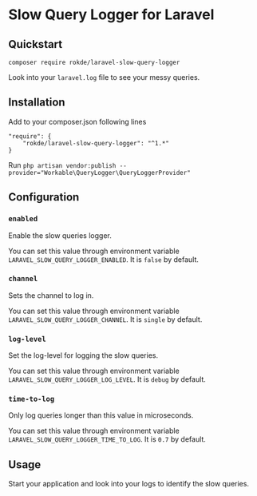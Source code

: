# Slow Query Logger for Laravel

## Quickstart

```
composer require rokde/laravel-slow-query-logger
```

Look into your `laravel.log` file to see your messy queries.

## Installation

Add to your composer.json following lines

	"require": {
		"rokde/laravel-slow-query-logger": "^1.*"
	}

Run `php artisan vendor:publish --provider="Workable\QueryLogger\QueryLoggerProvider"`

## Configuration

### `enabled`

Enable the slow queries logger.

You can set this value through environment variable `LARAVEL_SLOW_QUERY_LOGGER_ENABLED`. It is `false` by default.

### `channel`

Sets the channel to log in.

You can set this value through environment variable `LARAVEL_SLOW_QUERY_LOGGER_CHANNEL`. It is `single` by default.

### `log-level`

Set the log-level for logging the slow queries.

You can set this value through environment variable `LARAVEL_SLOW_QUERY_LOGGER_LOG_LEVEL`. It is `debug` by default.

### `time-to-log`

Only log queries longer than this value in microseconds.

You can set this value through environment variable `LARAVEL_SLOW_QUERY_LOGGER_TIME_TO_LOG`. It is `0.7` by default.

## Usage

Start your application and look into your logs to identify the slow queries.